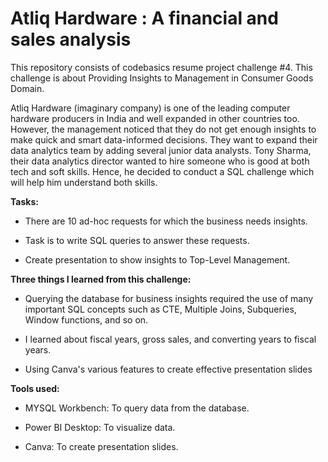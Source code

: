 # Atliq Hardware : A financial and sales analysis

This repository consists of codebasics resume project challenge #4. This challenge is about Providing Insights to Management in Consumer Goods Domain.

Atliq Hardware (imaginary company) is one of the leading computer hardware producers in India and well expanded in other countries too.
However, the management noticed that they do not get enough insights to make quick and smart data-informed decisions. They want to expand their data analytics team by adding several junior data analysts. Tony Sharma, their data analytics director wanted to hire someone who is good at both tech and soft skills. Hence, he decided to conduct a SQL challenge which will help him understand both skills.

**Tasks:** 

* There are 10 ad-hoc requests for which the business needs insights.

* Task is to write SQL queries to answer these requests.

* Create presentation to show insights to Top-Level Management.

**Three things I learned from this challenge:**

* Querying the database for business insights required the use of many important SQL concepts such as CTE, Multiple Joins, Subqueries, Window functions, and so on.

* I learned about fiscal years, gross sales, and converting years to fiscal years.

* Using Canva's various features to create effective presentation slides

**Tools used:**

* MYSQL Workbench: To query data from the database.

* Power BI Desktop: To visualize data.

* Canva: To create presentation slides.


